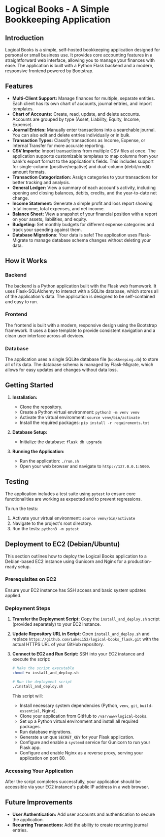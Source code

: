 
# Logical Books - A Simple Bookkeeping Application

## Introduction

Logical Books is a simple, self-hosted bookkeeping application designed for personal or small business use. It provides core accounting features in a straightforward web interface, allowing you to manage your finances with ease. The application is built with a Python Flask backend and a modern, responsive frontend powered by Bootstrap.

## Features

*   **Multi-Client Support:** Manage finances for multiple, separate entities. Each client has its own chart of accounts, journal entries, and import templates.
*   **Chart of Accounts:** Create, read, update, and delete accounts. Accounts are grouped by type (Asset, Liability, Equity, Income, Expense).
*   **Journal Entries:** Manually enter transactions into a searchable journal. You can also edit and delete entries individually or in bulk.
*   **Transaction Types:** Classify transactions as Income, Expense, or Internal Transfer for more accurate reporting.
*   **CSV Imports:** Import transactions from multiple CSV files at once. The application supports customizable templates to map columns from your bank's export format to the application's fields. This includes support for single-column (positive/negative) and dual-column (debit/credit) amount formats.
*   **Transaction Categorization:** Assign categories to your transactions for better tracking and analysis.
*   **General Ledger:** View a summary of each account's activity, including opening and closing balances, debits, credits, and the year-to-date net change.
*   **Income Statement:** Generate a simple profit and loss report showing total income, total expenses, and net income.
*   **Balance Sheet:** View a snapshot of your financial position with a report on your assets, liabilities, and equity.
*   **Budgeting:** Set monthly budgets for different expense categories and track your spending against them.
*   **Database Migrations:** Your data is safe! The application uses Flask-Migrate to manage database schema changes without deleting your data.

## How it Works

### Backend

The backend is a Python application built with the Flask web framework. It uses Flask-SQLAlchemy to interact with a SQLite database, which stores all of the application's data. The application is designed to be self-contained and easy to run.

### Frontend

The frontend is built with a modern, responsive design using the Bootstrap framework. It uses a base template to provide consistent navigation and a clean user interface across all devices.

### Database

The application uses a single SQLite database file (`bookkeeping.db`) to store all of its data. The database schema is managed by Flask-Migrate, which allows for easy updates and changes without data loss.

## Getting Started

1.  **Installation:**
    *   Clone the repository.
    *   Create a Python virtual environment: `python3 -m venv venv`
    *   Activate the virtual environment: `source venv/bin/activate`
    *   Install the required packages: `pip install -r requirements.txt`

2.  **Database Setup:**
    *   Initialize the database: `flask db upgrade`

3.  **Running the Application:**
    *   Run the application: `./run.sh`
    *   Open your web browser and navigate to `http://127.0.0.1:5000`.

## Testing

The application includes a test suite using `pytest` to ensure core functionalities are working as expected and to prevent regressions.

To run the tests:

1.  Activate your virtual environment: `source venv/bin/activate`
2.  Navigate to the project's root directory.
3.  Run the tests: `python3 -m pytest`

## Deployment to EC2 (Debian/Ubuntu)

This section outlines how to deploy the Logical Books application to a Debian-based EC2 instance using Gunicorn and Nginx for a production-ready setup.

### Prerequisites on EC2

Ensure your EC2 instance has SSH access and basic system updates applied.

### Deployment Steps

1.  **Transfer the Deployment Script:**
    Copy the `install_and_deploy.sh` script (provided separately) to your EC2 instance.

2.  **Update Repository URL in Script:**
    Open `install_and_deploy.sh` and replace `https://github.com/LukeL152/logical-books_flask.git` with the actual HTTPS URL of your GitHub repository.

3.  **Connect to EC2 and Run Script:**
    SSH into your EC2 instance and execute the script:

    ```bash
    # Make the script executable
    chmod +x install_and_deploy.sh

    # Run the deployment script
    ./install_and_deploy.sh
    ```

    This script will:
    *   Install necessary system dependencies (Python, `venv`, `git`, `build-essential`, Nginx).
    *   Clone your application from GitHub to `/var/www/logical-books`.
    *   Set up a Python virtual environment and install all required packages.
    *   Run database migrations.
    *   Generate a unique `SECRET_KEY` for your Flask application.
    *   Configure and enable a `systemd` service for Gunicorn to run your Flask app.
    *   Configure and enable Nginx as a reverse proxy, serving your application on port 80.

### Accessing Your Application

After the script completes successfully, your application should be accessible via your EC2 instance's public IP address in a web browser.

## Future Improvements

*   **User Authentication:** Add user accounts and authentication to secure the application.
*   **Recurring Transactions:** Add the ability to create recurring journal entries.

